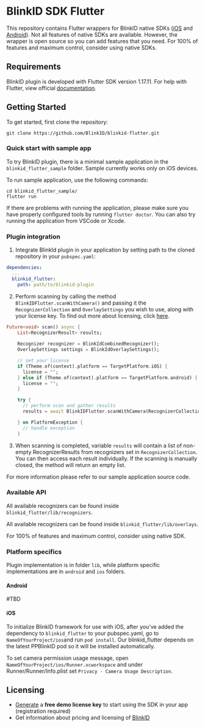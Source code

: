 # BlinkID SDK Flutter

This repository contains Flutter wrappers for BlinkID native SDKs ([iOS](https://github.com/BlinkID/blinkid-ios)
and [Android](https://github.com/BlinkID/blinkid-android)). Not all features of native SDKs are available. However, the wrapper is open source so you can add features that you need. For 100% of features and maximum control, consider using native SDKs.

## Requirements
BlinkID plugin is developed with Flutter SDK version 1.17.11.
For help with Flutter, view official [documentation](https://flutter.dev/docs).

## Getting Started
To get started, first clone the repository:
```shell
git clone https://github.com/BlinkID/blinkid-flutter.git
```

### Quick start with sample app
To try BlinkID plugin, there is a minimal sample application in the `blinkid_flutter_sample` folder.
Sample currently works only on iOS devices.

To run sample application, use the following commands:
```shell
cd blinkid_flutter_sample/
flutter run
```
If there are problems with running the application, please make sure you have
properly configured tools by running `flutter doctor`. You can also try running
the application from VSCode or Xcode.

### Plugin integration
1. Integrate BlinkId plugin in your application by setting path to the cloned repository
in your `pubspec.yaml`:
```yaml
dependencies:
  ...
  blinkid_flutter:
    path: path/to/blinkid-plugin
```

2. Perform scanning by calling the method `BlinkIDFlutter.scanWithCamera()` and passing it the `RecognizerCollection` and `OverlaySettings` you wish to use, along with your license key. To find out more about licensing, click
 [here](#licensing).
```dart
Future<void> scan() async {
    List<RecognizerResult> results;
    
    Recognizer recognizer = BlinkIdCombinedRecognizer();
    OverlaySettings settings = BlinkIdOverlaySettings();

    // set your license
    if (Theme.of(context).platform == TargetPlatform.iOS) {
      license = "";
    } else if (Theme.of(context).platform == TargetPlatform.android) {
      license = "";
    }

    try {
      // perform scan and gather results
      results = await BlinkIDFlutter.scanWithCamera(RecognizerCollection([recognizer]), settings, license);

    } on PlatformException {
      // handle exception
    }
```

3. When scanning is completed, variable `results` will contain a list of non-empty RecognizerResults from recognizers set in `RecognizerCollection`. You can then access each result individually. If the scanning is manually closed, the method will return an empty list.

For more information please refer to our sample application source code.

### Available API
All available recognizers can be found inside `blinkid_flutter/lib/recognizers`.

All available recognizers can be found inside `blinkid_flutter/lib/overlays`.

For 100% of features and maximum control, consider using native SDK.

### Platform specifics
Plugin implementation is in folder `lib`, while platform specific implementations are in `android` and `ios` folders.

#### Android
\#TBD

#### iOS
To initialize BlinkID framework for use with iOS, after you've added the dependency to `blinkid_flutter` to your pubspec.yaml, go to `NameOfYourProject/ios`and run `pod install`.
Our blinkid_flutter depends on the latest PPBlinkID pod so it will be installed automatically.

To set camera permission usage message, open `NameOfYourProject/ios/Runner.xcworkspace` and under Runner/Runner/Info.plist set 
`Privacy - Camera Usage Description`.

## Licensing
- [Generate](https://microblink.com/login?url=/customer/generatedemolicence) a **free demo license key** to start using the SDK in your app (registration required)
- Get information about pricing and licensing of [BlinkID](https://microblink.com/blinkid)

